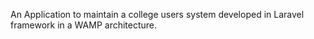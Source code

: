 An Application to maintain a college users system developed in Laravel framework in a WAMP architecture.
